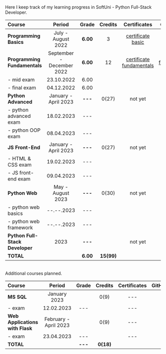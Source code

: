 Here I keep track of my learning progress in SoftUni - Python Full-Stack Developer.

| Course                          |          Period           |  Grade   |  Credits   |        Certificates        |   GitHubRepo   |
|:--------------------------------|:-------------------------:|:--------:|:----------:|:--------------------------:|:--------------:|
| **Programming Basics**          |    July - August 2022     | **6.00** |     3      |    [certificate basic]     |    [basic]     |
| **Programming Fundamentals**    | September - December 2022 | **6.00** |     12     | [certificate fundamentals] | [fundamentals] |
| - mid exam                      |        23.10.2022         |   6.00   |            |                            |                |
| - final exam                    |        04.12.2022         |   6.00   |            |                            |                |
| **Python Advanced**             |   January - April 2023    | **---**  |   0(27)    |          not yet           |                |
| - python advanced exam          |        18.02.2023         |   ---    |            |                            |   [advanced]   |
| - python OOP exam               |        08.04.2023         |   ---    |            |                            |     [OOP]      |
| **JS Front-End**                |   January - April 2023    | **---**  |   0(27)    |          not yet           |                |
| - HTML & CSS exam               |        19.02.2023         |   ---    |            |                            |                |
| - JS front-end exam             |        09.04.2023         |   ---    |            |                            |                |
| **Python Web**                  |     May - August 2023     | **---**  |   0(30)    |          not yet           |                |
| - python web basics             |        --.--.2023         |   ---    |            |                            |  [web basic]   |
| - python web framework          |        --.--.2023         |   ---    |            |                            |                |
| **Python Full-Stack Developer** |           2023            | **---**  |            |          not yet           |                |
| **TOTAL**                       |                           | **6.00** | **15(99)** |                            |                |

[basic]:https://github.com/VelinIliev/python-basic-softuni
[fundamentals]: https://github.com/VelinIliev/python-fundamentals-softuni
[advanced]: https://github.com/VelinIliev/python-advanced-softuni
[OOP]: https://github.com/VelinIliev/python_oop_softuni
[web basic]: https://github.com/VelinIliev/python_web_basics

[certificate basic]:https://softuni.bg/certificates/details/140540/cdc98c99
[certificate fundamentals]: https://softuni.bg/certificates/details/148794/32086962

<br>
Additional courses planned.

| Course                                |        Period         |  Grade  |  Credits  | Certificates | GitHubRepo |
|:--------------------------------------|:---------------------:|:-------:|:---------:|:------------:|:----------:|
| **MS SQL**                            |     January 2023      |         |   0(9)    |     ---      |    ---     |
| - exam                                |      12.02.2023       |   ---   |           |     ---      |    ---     |
| **Web Applications <br/> with Flask** | February - April 2023 |         |   0(9)    |     ---      |    ---     |
| - exam                                |      23.04.2023       |   ---   |           |     ---      |    ---     |
| **TOTAL**                             |                       | **---** | **0(18)** |              |            |

